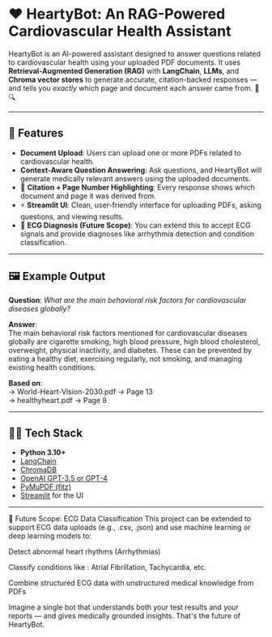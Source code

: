 # ❤️ HeartyBot: An RAG-Powered Cardiovascular Health Assistant

HeartyBot is an AI-powered assistant designed to answer questions related to cardiovascular health using your uploaded PDF documents. It uses **Retrieval-Augmented Generation (RAG)** with **LangChain**, **LLMs**, and **Chroma vector stores** to generate accurate, citation-backed responses — and tells you *exactly* which page and document each answer came from. 📄🔍

---

## 🚀 Features

-  **Document Upload**: Users can upload one or more PDFs related to cardiovascular health.
-  **Context-Aware Question Answering**: Ask questions, and HeartyBot will generate medically relevant answers using the uploaded documents.
- 📌 **Citation + Page Number Highlighting**: Every response shows which document and page it was derived from.
- ⚡ **Streamlit UI**: Clean, user-friendly interface for uploading PDFs, asking questions, and viewing results.
- 🧾 **ECG Diagnosis (Future Scope)**: You can extend this to accept ECG signals and provide diagnoses like arrhythmia detection and condition classification.

---

## 🖼️ Example Output

**Question**: *What are the main behavioral risk factors for cardiovascular diseases globally?*

**Answer**:  
The main behavioral risk factors mentioned for cardiovascular diseases globally are cigarette smoking, high blood pressure, high blood cholesterol, overweight, physical inactivity, and diabetes. These can be prevented by eating a healthy diet, exercising regularly, not smoking, and managing existing health conditions.

**Based on**:  
→ World-Heart-Vision-2030.pdf → Page 13  
→ healthyheart.pdf → Page 8

---

## 🧑‍💻 Tech Stack

- **Python 3.10+**
- [LangChain](https://www.langchain.com/)
- [ChromaDB](https://www.trychroma.com/)
- [OpenAI GPT-3.5 or GPT-4](https://platform.openai.com/)
- [PyMuPDF (fitz)](https://pymupdf.readthedocs.io/)
- [Streamlit](https://streamlit.io/) for the UI

---

🧠 Future Scope: ECG Data Classification
This project can be extended to support ECG data uploads (e.g., .csv, .json) and use machine learning or deep learning models to:

Detect abnormal heart rhythms (Arrhythmias)

Classify conditions like : Atrial Fibrillation, Tachycardia, etc.

Combine structured ECG data with unstructured medical knowledge from PDFs

Imagine a single bot that understands both your test results and your reports — and gives medically grounded insights. That's the future of HeartyBot.
